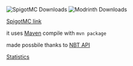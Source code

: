 ![SpigotMC Downloads](https://img.shields.io/spiget/downloads/86771?label=SpigotMC%20Downloads)
![Modrinth Downloads](https://img.shields.io/modrinth/dt/CsFp0oQj?label=Modrinth%20Downloads)

[SpigotMC link](https://www.spigotmc.org/resources/sneak-fart.86771/)

it uses [Maven](https://maven.apache.org/) compile with `mvn package`

made possbile thanks to [NBT API](https://www.spigotmc.org/resources/nbt-api.7939/)

[Statistics](https://bstats.org/plugin/bukkit/SneakFart/12663)
